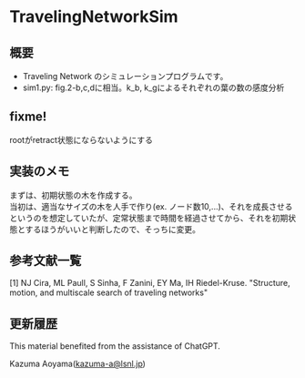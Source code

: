 # TravelingNetworkSim
## 概要
- Traveling Network のシミュレーションプログラムです。<br>
- sim1.py: fig.2-b,c,dに相当。k_b, k_gによるそれぞれの葉の数の感度分析

## fixme!
rootがretract状態にならないようにする
## 実装のメモ
まずは、初期状態の木を作成する。<br>
当初は、適当なサイズの木を人手で作り(ex. ノード数10,...)、それを成長させるというのを想定していたが、定常状態まで時間を経過させてから、それを初期状態とするほうがいいと判断したので、そっちに変更。

## 参考文献一覧
[1] NJ Cira, ML Paull, S Sinha, F Zanini, EY Ma, IH Riedel-Kruse. "Structure, motion, and multiscale search of traveling networks"<br>

## 更新履歴


This material benefited from the assistance of ChatGPT.

Kazuma Aoyama(kazuma-a@lsnl.jp)
